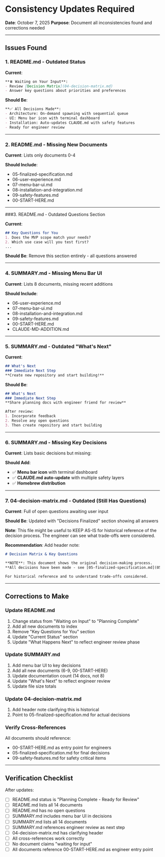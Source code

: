 # Consistency Updates Required

**Date**: October 7, 2025
**Purpose**: Document all inconsistencies found and corrections needed

---

## Issues Found

### 1. README.md - Outdated Status

**Current**:
```markdown
**⏸️ Waiting on Your Input**:
- Review [Decision Matrix](04-decision-matrix.md)
- Answer key questions about priorities and preferences
```

**Should Be**:
```markdown
**✅ All Decisions Made**:
- Architecture: On-demand spawning with sequential queue
- UI: Menu bar icon with terminal dashboard
- Installation: Auto-updates CLAUDE.md with safety features
- Ready for engineer review
```

---

### 2. README.md - Missing New Documents

**Current**: Lists only documents 0-4

**Should Include**:
- 05-finalized-specification.md
- 06-user-experience.md
- 07-menu-bar-ui.md
- 08-installation-and-integration.md
- 09-safety-features.md
- 00-START-HERE.md

---

###3. README.md - Outdated Questions Section

**Current**:
```markdown
## Key Questions for You
1. Does the MVP scope match your needs?
2. Which use case will you test first?
...
```

**Should Be**: Remove this section entirely - all questions answered

---

### 4. SUMMARY.md - Missing Menu Bar UI

**Current**: Lists 8 documents, missing recent additions

**Should Include**:
- 06-user-experience.md
- 07-menu-bar-ui.md
- 08-installation-and-integration.md
- 09-safety-features.md
- 00-START-HERE.md
- CLAUDE-MD-ADDITION.md

---

### 5. SUMMARY.md - Outdated "What's Next"

**Current**:
```markdown
## What's Next
### Immediate Next Step
**Create new repository and start building!**
```

**Should Be**:
```markdown
## What's Next
### Immediate Next Step
**Share planning docs with engineer friend for review**

After review:
1. Incorporate feedback
2. Resolve any open questions
3. Then create repository and start building
```

---

### 6. SUMMARY.md - Missing Key Decisions

**Current**: Lists basic decisions but missing:

**Should Add**:
- ✅ **Menu bar icon** with terminal dashboard
- ✅ **CLAUDE.md auto-update** with multiple safety layers
- ✅ **Homebrew distribution**

---

### 7. 04-decision-matrix.md - Outdated (Still Has Questions)

**Current**: Full of open questions awaiting user input

**Should Be**: Updated with "Decisions Finalized" section showing all answers

**Note**: This file might be useful to KEEP AS-IS for historical reference of the decision process. The engineer can see what trade-offs were considered.

**Recommendation**: Add header note:
```markdown
# Decision Matrix & Key Questions

**NOTE**: This document shows the original decision-making process.
**All decisions have been made - see [05-finalized-specification.md](05-finalized-specification.md)**

For historical reference and to understand trade-offs considered.
```

---

## Corrections to Make

### Update README.md

1. Change status from "Waiting on Input" to "Planning Complete"
2. Add all new documents to index
3. Remove "Key Questions for You" section
4. Update "Current Status" section
5. Update "What Happens Next" to reflect engineer review phase

### Update SUMMARY.md

1. Add menu bar UI to key decisions
2. Add all new documents (6-9, 00-START-HERE)
3. Update documentation count (14 docs, not 8)
4. Update "What's Next" to reflect engineer review
5. Update file size totals

### Update 04-decision-matrix.md

1. Add header note clarifying this is historical
2. Point to 05-finalized-specification.md for actual decisions

### Verify Cross-References

All documents should reference:
- 00-START-HERE.md as entry point for engineers
- 05-finalized-specification.md for final decisions
- 09-safety-features.md for safety critical items

---

## Verification Checklist

After updates:
- [ ] README.md status is "Planning Complete - Ready for Review"
- [ ] README.md lists all 14 documents
- [ ] README.md has no open questions
- [ ] SUMMARY.md includes menu bar UI in decisions
- [ ] SUMMARY.md lists all 14 documents
- [ ] SUMMARY.md references engineer review as next step
- [ ] 04-decision-matrix.md has clarifying header
- [ ] All cross-references work correctly
- [ ] No document claims "waiting for input"
- [ ] All documents reference 00-START-HERE.md as engineer entry point
